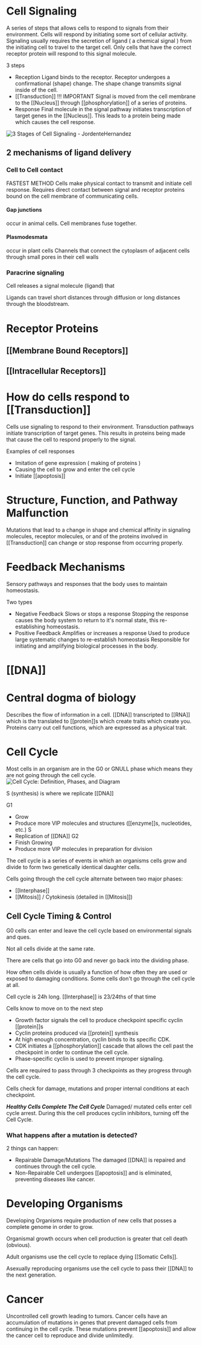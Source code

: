 # Cell Signaling
A series of steps that allows cells to respond to signals from their environment. Cells will respond by initiating some sort of cellular activity. Signaling usually requires the secretion of ligand ( a chemical signal ) from the initiating cell to travel to the target cell. Only cells that have the correct receptor protein will respond to this signal molecule.

3 steps
- Reception
	Ligand binds to the receptor. Receptor undergoes a confirmational (shape) change. The shape change transmits signal inside of the cell.
- [[Transduction]] !!! IMPORTANT
	Signal is moved from the cell membrane to the [[Nucleus]] through [[phosphorylation]] of a series of proteins. 
- Response
	Final molecule in the signal pathway initiates transcription of target genes in the [[Nucleus]]. This leads to a protein being made which causes the cell response.

![3 Stages of Cell Signaling - JordenteHernandez](https://external-content.duckduckgo.com/iu/?u=https%3A%2F%2Fwww.quia.com%2Ffiles%2Fquia%2Fusers%2Flmcgee%2Fmembranetransport%2Fcell_communication%2Freception_transduction_resp.gif&f=1&nofb=1&ipt=2a28fa7b36901aecbbf388335c44c4b1cbc7cc8cf67dd3bfa2f626260ffca9b3&ipo=images)

## 2 mechanisms of ligand delivery

### Cell to Cell contact
FASTEST METHOD
Cells make physical contact to transmit and initiate cell response. Requires direct contact between signal and receptor proteins bound on the cell membrane of communicating cells.

#### Gap junctions
occur in animal cells. 
Cell membranes fuse together.

#### Plasmodesmata
occur in plant cells
Channels that connect the cytoplasm of adjacent cells through small pores in their cell walls



### Paracrine signaling
Cell releases a signal molecule (ligand) that 

Ligands can travel short distances through diffusion or long distances through the bloodstream.

# Receptor Proteins

## [[Membrane Bound Receptors]]
## [[Intracellular Receptors]]



# How do cells respond to [[Transduction]]
Cells use signaling to respond to their environment.
Transduction pathways initiate transcription of target genes. This results in proteins being made that cause the cell to respond properly to the signal.

Examples of cell responses
- Imitation of gene expression ( making of proteins )
- Causing the cell to grow and enter the cell cycle
- Initiate [[apoptosis]]

# Structure, Function, and Pathway Malfunction
Mutations that lead to a change in shape and chemical affinity in signaling molecules, receptor molecules, or and of the proteins involved in [[Transduction]] can change or stop response from occurring properly.

# Feedback Mechanisms
Sensory pathways and responses that the body uses to maintain homeostasis.

Two types
- Negative Feedback
	Slows or stops a response
	Stopping the response causes the body system to return to it's normal state, this re-establishing homeostasis.
- Positive Feedback
	Amplifies or increases a response
	Used to produce large systematic changes to re-establish homeostasis
	Responsible for initiating and amplifying biological processes in the body.


# [[DNA]]

# Central dogma of biology
Describes the flow of information in a cell.
[[DNA]] transcripted to [[RNA]] which is the translated to [[protein]]s which create traits which create you.
Proteins carry out cell functions, which are expressed as a physical trait.

# Cell Cycle
Most cells in an organism are in the G0 or GNULL phase which means they are not going through the cell cycle.
![Cell Cycle: Definition, Phases, and Diagram](https://www.sciencefacts.net/wp-content/uploads/2020/11/Cell-Cycle-Diagram.jpg)

S (synthesis) is where we replicate [[DNA]]

G1
- Grow
- Produce more VIP molecules and structures ([[enzyme]]s, nucleotides, etc.)
S
- Replication of [[DNA]]
G2
- Finish Growing
- Produce more VIP molecules in preparation for division

The cell cycle is a series of events in which an organisms cells grow and divide to form two genetically identical daughter cells.

Cells going through the cell cycle alternate between two major phases:
- [[Interphase]]
- [[Mitosis]] / Cytokinesis (detailed in [[Mitosis]])

## Cell Cycle Timing & Control
G0 cells can enter and leave the cell cycle based on environmental signals and ques.

Not all cells divide at the same rate.

There are cells that go into G0 and never go back into the dividing phase.

How often cells divide is usually a function of how often they are used or exposed to damaging conditions.
Some cells don't go through the cell cycle at all.

Cell cycle is 24h long.
[[Interphase]] is 23/24ths of that time

Cells know to move on to the next step
- Growth factor signals the cell to produce checkpoint specific cyclin [[protein]]s
- Cyclin proteins produced via [[protein]] synthesis
- At high enough concentration, cyclin binds to its specific CDK.
- CDK initiates a [[phosphorylation]] cascade that allows the cell past the checkpoint in order to continue the cell cycle.
- Phase-specific cyclin is used to prevent improper signaling.

Cells are required to pass through 3 checkpoints as they progress through the cell cycle.

Cells check for damage, mutations and proper internal conditions at each checkpoint.

***Healthy Cells Complete The Cell Cycle***
Damaged/ mutated cells enter cell cycle arrest.
During this the cell produces cyclin inhibitors, turning off the Cell Cycle.

### What happens after a mutation is detected?
2 things can happen:
- Repairable Damage/Mutations
	The damaged [[DNA]] is repaired and continues through the cell cycle.
- Non-Repairable
	Cell undergoes [[apoptosis]] and is eliminated, preventing diseases like cancer.
# Developing Organisms
Developing Organisms require production of new cells that posses a complete genome in order to grow.

Organismal growth occurs when cell production is greater that cell death (obvious).

Adult organisms use the cell cycle to replace dying [[Somatic Cells]].

Asexually reproducing organisms use the cell cycle to pass their [[DNA]] to the next generation.

# Cancer
Uncontrolled cell growth leading to tumors.
Cancer cells have an accumulation of mutations in genes that prevent damaged cells from continuing in the cell cycle.
These mutations prevent [[apoptosis]] and allow the cancer cell to reproduce and divide unlimitedly.
